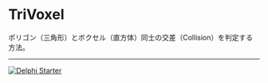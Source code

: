 ﻿# TriVoxel
ポリゴン（三角形）とボクセル（直方体）同士の交差（Collision）を判定する方法。

----

[![Delphi Starter](http://img.en25.com/EloquaImages/clients/Embarcadero/%7B063f1eec-64a6-4c19-840f-9b59d407c914%7D_dx-starter-bn159.png)](https://www.embarcadero.com/jp/products/delphi/starter)
